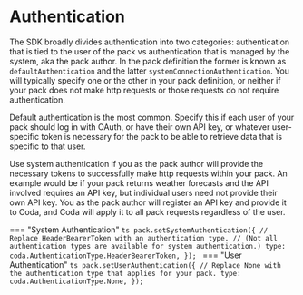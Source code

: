 # Authentication

The SDK broadly divides authentication into two categories: authentication that is tied to the user of the pack vs authentication that is managed by the system, aka the pack author. In the pack definition the former is known as `defaultAuthentication` and the latter `systemConnectionAuthentication`. You will typically specify one or the other in your pack definition, or neither if your pack does not make http requests or those requests do not require authentication.

Default authentication is the most common. Specify this if each user of your pack should log in with OAuth, or have their own API key, or whatever user-specific token is necessary for the pack to be able to retrieve data that is specific to that user.

Use system authentication if you as the pack author will provide the necessary tokens to successfully make http requests within your pack. An example would be if your pack returns weather forecasts and the API involved requires an API key, but individual users need not provide their own API key. You as the pack author will register an API key and provide it to Coda, and Coda will apply it to all pack requests regardless of the user.

=== "System Authentication"
    ```ts
    pack.setSystemAuthentication({
      // Replace HeaderBearerToken with an authentication type.
      // (Not all authentication types are available for system authentication.)
      type: coda.AuthenticationType.HeaderBearerToken,
    });
    ```
=== "User Authentication"
    ```ts
    pack.setUserAuthentication({
      // Replace None with the authentication type that applies for your pack.
      type: coda.AuthenticationType.None,
    });
    ```
